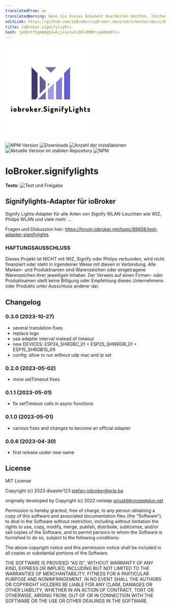 ```yaml
---
translatedFrom: en
translatedWarning: Wenn Sie dieses Dokument bearbeiten möchten, löschen Sie bitte das Feld "translationsFrom". Andernfalls wird dieses Dokument automatisch erneut übersetzt
editLink: https://github.com/ioBroker/ioBroker.docs/edit/master/docs/de/adapterref/iobroker.signifylights/README.md
title: ioBroker.signifylights
hash: jpUQ+tfhgmQ6g52wkjjx1e1umiIRldRNMrcgAASm6Tc=
---
```

![Logo](../../../en/adapterref/iobroker.signifylights/admin/signifylights.png)

![NPM-Version](https://img.shields.io/npm/v/iobroker.signifylights.svg)
![Downloads](https://img.shields.io/npm/dm/iobroker.signifylights.svg)
![Anzahl der Installationen](https://iobroker.live/badges/signifylights-installed.svg)
![Aktuelle Version im stabilen Repository](https://iobroker.live/badges/signifylights-stable.svg)
![NPM](https://nodei.co/npm/iobroker.signifylights.png?downloads=true)

# IoBroker.signifylights
**Tests:** ![Test und Freigabe](https://github.com/disaster123/ioBroker.signifylights/workflows/Test%20and%20Release/badge.svg)

## Signifylights-Adapter für ioBroker
Signify Lights-Adapter für alle Arten von Signify WLAN-Leuchten wie WIZ, Philips WLAN und viele mehr ...

Fragen und Diskussion hier: https://forum.iobroker.net/topic/69656/test-adapter-signifylights

### HAFTUNGSAUSSCHLUSS
Dieses Projekt ist NICHT mit WIZ, Signify oder Philips verbunden, wird nicht finanziert oder steht in irgendeiner Weise mit diesen in Verbindung. Alle Marken- und Produktnamen sind Warenzeichen oder eingetragene Warenzeichen ihrer jeweiligen Inhaber.
Der Verweis auf einen Firmen- oder Produktnamen stellt keine Billigung oder Empfehlung dieses Unternehmens oder Produkts unter Ausschluss anderer dar.

## Changelog
### 0.3.0 (2023-10-27)
* several translation fixes
* replace logo
* use adapter interval instead of timeout
* new DEVICES: ESP24_SHRGBC_01 + ESP25_SHWRGB_01 + ESP15_SHRGB1S_01I
* config: allow to run without udp mac and ip set

### 0.2.0 (2023-05-02)
* more setTimeout fixes

### 0.1.1 (2023-05-01)
* fix setTimeout calls in async functions

### 0.1.0 (2023-05-01)
* various fixes and changes to become an official adapter

### 0.0.6 (2023-04-30)
* first release under new name

## License
MIT License

Copyright (c) 2023 disaster123 <stefan-iobroker@prie.be>

originally developed by Copyright (c) 2022 nxtstep <privat@konzeptplus.net>

Permission is hereby granted, free of charge, to any person obtaining a copy
of this software and associated documentation files (the "Software"), to deal
in the Software without restriction, including without limitation the rights
to use, copy, modify, merge, publish, distribute, sublicense, and/or sell
copies of the Software, and to permit persons to whom the Software is
furnished to do so, subject to the following conditions:

The above copyright notice and this permission notice shall be included in all
copies or substantial portions of the Software.

THE SOFTWARE IS PROVIDED "AS IS", WITHOUT WARRANTY OF ANY KIND, EXPRESS OR
IMPLIED, INCLUDING BUT NOT LIMITED TO THE WARRANTIES OF MERCHANTABILITY,
FITNESS FOR A PARTICULAR PURPOSE AND NONINFRINGEMENT. IN NO EVENT SHALL THE
AUTHORS OR COPYRIGHT HOLDERS BE LIABLE FOR ANY CLAIM, DAMAGES OR OTHER
LIABILITY, WHETHER IN AN ACTION OF CONTRACT, TORT OR OTHERWISE, ARISING FROM,
OUT OF OR IN CONNECTION WITH THE SOFTWARE OR THE USE OR OTHER DEALINGS IN THE
SOFTWARE.